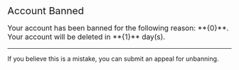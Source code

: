 <span style="font-size: 22px;">Account Banned</span>

<p style="font-size: 16px;">Your account has been banned for the following reason: **{0}**.<br>Your account will be deleted in **{1}** day(s).</p>

---

If you believe this is a mistake, you can submit an appeal for unbanning.